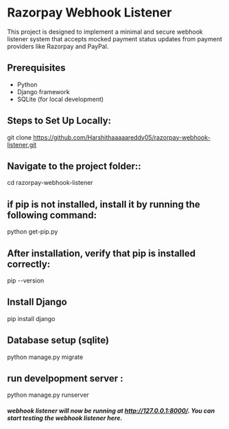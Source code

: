# Razorpay Webhook Listener
This project is designed to implement a minimal and secure webhook listener system that accepts mocked payment status updates from payment providers like Razorpay and PayPal. 

## Prerequisites
- Python
- Django framework
- SQLite (for local development)

## Steps to Set Up Locally: 
git clone https://github.com/Harshithaaaaareddy05/razorpay-webhook-listener.git

## Navigate to the project folder::
cd razorpay-webhook-listener

## if pip is not installed, install it by running the following command:
python get-pip.py
## After installation, verify that pip is installed correctly: 
pip --version

## Install Django
pip install django

## Database setup (sqlite)
python manage.py migrate

## run develpopment server :
python manage.py runserver
##### webhook listener will now be running at http://127.0.0.1:8000/. You can start testing the webhook listener here.
